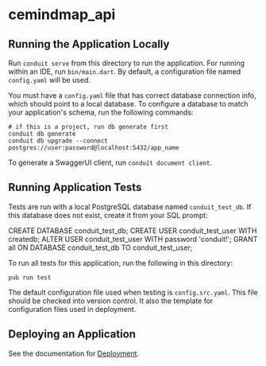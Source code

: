# cemindmap_api

## Running the Application Locally

Run `conduit serve` from this directory to run the application. For running within an IDE, run `bin/main.dart`. By default, a configuration file named `config.yaml` will be used.

You must have a `config.yaml` file that has correct database connection info, which should point to a local database. To configure a database to match your application's schema, run the following commands:

```
# if this is a project, run db generate first
conduit db generate
conduit db upgrade --connect postgres://user:password@localhost:5432/app_name
```

To generate a SwaggerUI client, run `conduit document client`.

## Running Application Tests

Tests are run with a local PostgreSQL database named `conduit_test_db`. If this database does not exist, create it from your SQL prompt:

CREATE DATABASE conduit_test_db;
CREATE USER conduit_test_user WITH createdb;
ALTER USER conduit_test_user WITH password 'conduit!';
GRANT all ON DATABASE conduit_test_db TO conduit_test_user;


To run all tests for this application, run the following in this directory:

```
pub run test
```

The default configuration file used when testing is `config.src.yaml`. This file should be checked into version control. It also the template for configuration files used in deployment.

## Deploying an Application

See the documentation for [Deployment](https://conduit.io/docs/deploy/).